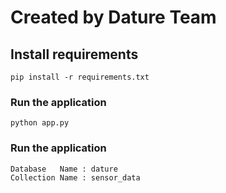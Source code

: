 # Created by Dature Team

##  Install requirements 
    pip install -r requirements.txt

### Run the application
    python app.py

### Run the application
    Database   Name : dature
    Collection Name : sensor_data